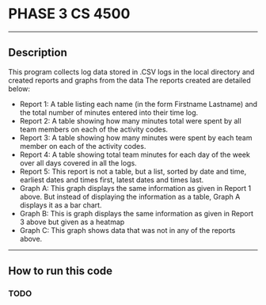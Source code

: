 # PHASE 3 CS 4500
---
## Description
This program collects log data stored in .CSV logs in the local directory and created reports and graphs from the data
The reports created are detailed below:

- Report 1: A table listing each name (in the form Firstname Lastname) and the total number of minutes entered into their time log. 
- Report 2: A table showing how many minutes total were spent by all team members on each of the activity codes. 
- Report 3: A table showing how many minutes were spent by each team member on each of the activity codes. 
- Report 4: A table showing total team minutes for each day of the week over all days covered in all the logs.
- Report 5: This report is not a table, but a list, sorted by date and time, earliest dates and times first, latest dates and times last.
- Graph A: This graph displays the same information as given in Report 1 above. But instead of displaying the information as a table, Graph A displays it as a bar chart. 
- Graph B: This is graph displays the same information as given in Report 3 above but given as a heatmap
- Graph C: This graph shows data that was not in any of the reports above.

---
## How to run this code
### TODO
